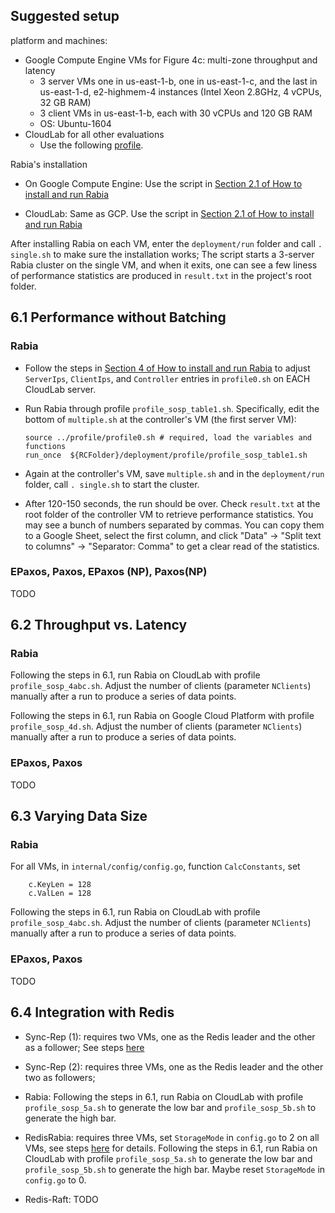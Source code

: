 ## Suggested setup

platform and machines: 

- Google Compute Engine VMs for Figure 4c: multi-zone throughput and latency
    - 3 server VMs one in us-east-1-b, one in us-east-1-c, and the last in us-east-1-d,
      e2-highmem-4 instances (Intel Xeon 2.8GHz, 4 vCPUs, 32 GB RAM)
    - 3 client VMs in us-east-1-b, each with 30 vCPUs and 120 GB RAM
    - OS: Ubuntu-1604
- CloudLab for all other evaluations
    - Use the following [profile](https://www.cloudlab.us/show-profile.php?uuid=1af34047-fb02-11eb-84f8-e4434b2381fc).

Rabia's installation
- On Google Compute Engine: Use the script in [Section 2.1 of How to install and run Rabia](run-rabia.md#21-on-a-cluster-of-newly-instantiated-vms)
    
- CloudLab: Same as GCP. Use the script in [Section 2.1 of How to install and run Rabia](run-rabia.md#21-on-a-cluster-of-newly-instantiated-vms)

After installing Rabia on each VM, enter the `deployment/run` folder and 
call `. single.sh` to make sure the installation works; The script starts
a 3-server Rabia cluster on the single VM, and when it exits, one can see
a few liness of performance statistics are produced in `result.txt` in the
project's root folder.


## 6.1 Performance without Batching

### Rabia

- Follow the steps in [Section 4 of How to install and run Rabia](run-rabia.md#4-run-and-benchmark-rabia-on-a-cluster-of-vms)
to adjust `ServerIps`, `ClientIps`, and `Controller` entries in `profile0.sh` on EACH CloudLab server. 

- Run Rabia through profile `profile_sosp_table1.sh`. Specifically, edit the bottom of `multiple.sh` at the controller's
  VM (the first server VM):
      
      source ../profile/profile0.sh # required, load the variables and functions
      run_once  ${RCFolder}/deployment/profile/profile_sosp_table1.sh

- Again at the controller's VM, save `multiple.sh` and in the `deployment/run` folder, call `. single.sh`  to start the cluster.

- After 120-150 seconds, the run should be over. Check `result.txt` at the root folder of the controller VM to retrieve performance statistics.
  You may see a bunch of numbers separated by commas. You can copy them to a Google Sheet, select the first column, and 
  click "Data" -> "Split text to columns" -> "Separator: Comma" to get a clear read of the statistics.

### EPaxos, Paxos, EPaxos (NP), Paxos(NP)

TODO

## 6.2 Throughput vs. Latency

### Rabia

Following the steps in 6.1, run Rabia on CloudLab with profile `profile_sosp_4abc.sh`. 
Adjust the number of clients (parameter `NClients`) manually after a run to produce a series of data points.

Following the steps in 6.1, run Rabia on Google Cloud Platform with profile `profile_sosp_4d.sh`.
Adjust the number of clients (parameter `NClients`) manually after a run to produce a series of data points.

### EPaxos, Paxos

TODO


## 6.3 Varying Data Size

### Rabia

For all VMs, in `internal/config/config.go`, function `CalcConstants`, set 

    	c.KeyLen = 128
    	c.ValLen = 128

Following the steps in 6.1, run Rabia on CloudLab with profile `profile_sosp_4abc.sh`.
Adjust the number of clients (parameter `NClients`) manually after a run to produce a series of data points.
  

### EPaxos, Paxos

TODO

## 6.4 Integration with Redis

- Sync-Rep (1): requires two VMs, one as the Redis leader and the other as a follower; See steps [here](run-redis-sync-rep.md)

- Sync-Rep (2): requires three VMs, one as the Redis leader and the other two as followers;

- Rabia: Following the steps in 6.1, run Rabia on CloudLab with profile `profile_sosp_5a.sh` to generate the low bar and
  `profile_sosp_5b.sh` to generate the high bar.
  
- RedisRabia: requires three VMs, set `StorageMode` in `config.go` to 2 on all VMs, see steps [here](run-rabia.md#5-run-rabia-redis) for details.
  Following the steps in 6.1, run Rabia on CloudLab with profile `profile_sosp_5a.sh` to generate the low bar and
  `profile_sosp_5b.sh` to generate the high bar. Maybe reset `StorageMode` in `config.go` to 0.

- Redis-Raft: TODO